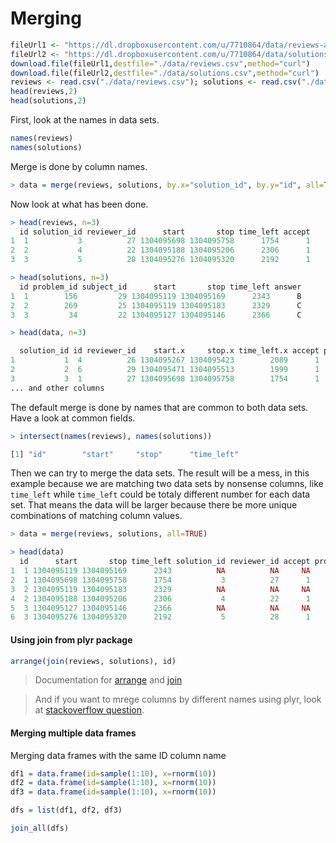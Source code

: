 # Merging

``` R
fileUrl1 <- "https://dl.dropboxusercontent.com/u/7710864/data/reviews-apr29.csv"
fileUrl2 <- "https://dl.dropboxusercontent.com/u/7710864/data/solutions-apr29.csv"
download.file(fileUrl1,destfile="./data/reviews.csv",method="curl")
download.file(fileUrl2,destfile="./data/solutions.csv",method="curl")
reviews <- read.csv("./data/reviews.csv"); solutions <- read.csv("./data/solutions.csv")
head(reviews,2)
head(solutions,2)
```

First, look at the names in data sets.

``` R
names(reviews)
names(solutions)
```

Merge is done by column names.

``` R
> data = merge(reviews, solutions, by.x="solution_id", by.y="id", all=TRUE)
```

Now look at what has been done.

``` R
> head(reviews, n=3)
  id solution_id reviewer_id      start       stop time_left accept
1  1           3          27 1304095698 1304095758      1754      1
2  2           4          22 1304095188 1304095206      2306      1
3  3           5          28 1304095276 1304095320      2192      1

> head(solutions, n=3)
  id problem_id subject_id      start       stop time_left answer
1  1        156         29 1304095119 1304095169      2343      B
2  2        269         25 1304095119 1304095183      2329      C
3  3         34         22 1304095127 1304095146      2366      C

> head(data, n=3)

  solution_id id reviewer_id    start.x     stop.x time_left.x accept problem_id subject_id    start.y
1           1  4          26 1304095267 1304095423        2089      1        156         29 1304095119
2           2  6          29 1304095471 1304095513        1999      1        269         25 1304095119
3           3  1          27 1304095698 1304095758        1754      1         34         22 1304095127
... and other columns
```

The default merge is done by names that are common to both data sets. Have a look at common fields.

``` R
> intersect(names(reviews), names(solutions))

[1] "id"        "start"     "stop"      "time_left"
```

Then we can try to merge the data sets. The result will be a mess, in this example because we are matching two data sets by nonsense columns, like `time_left` while `time_left` could be totaly different number for each data set. That means the data will be larger because there be more unique combinations of matching column values.

``` R
> data = merge(reviews, solutions, all=TRUE)

> head(data)
  id      start       stop time_left solution_id reviewer_id accept problem_id subject_id answer
1  1 1304095119 1304095169      2343          NA          NA     NA        156         29      B
2  1 1304095698 1304095758      1754           3          27      1         NA         NA   <NA>
3  2 1304095119 1304095183      2329          NA          NA     NA        269         25      C
4  2 1304095188 1304095206      2306           4          22      1         NA         NA   <NA>
5  3 1304095127 1304095146      2366          NA          NA     NA         34         22      C
6  3 1304095276 1304095320      2192           5          28      1         NA         NA   <NA>
```

#### Using join from plyr package

``` R
arrange(join(reviews, solutions), id)
```

> Documentation for [arrange](http://www.inside-r.org/packages/cran/plyr/docs/arrange) and  [join](http://www.inside-r.org/packages/cran/plyr/docs/join)

> And if you want to mrege columns by different names using plyr, look at [stackoverflow question](http://stackoverflow.com/questions/24296375/how-can-i-use-join-on-columns-with-different-names).

#### Merging multiple data frames

Merging data frames with the same ID column name

``` R
df1 = data.frame(id=sample(1:10), x=rnorm(10))
df2 = data.frame(id=sample(1:10), x=rnorm(10))
df3 = data.frame(id=sample(1:10), x=rnorm(10))

dfs = list(df1, df2, df3)

join_all(dfs)
```
